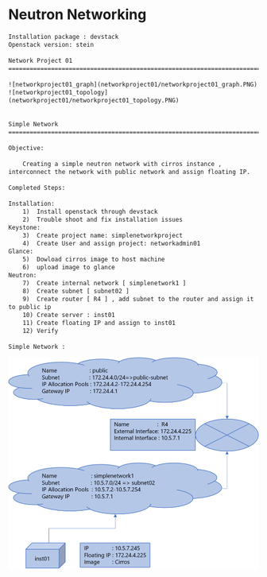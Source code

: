 # Neutron Networking
  
    Installation package : devstack
    Openstack version: stein
    
    Network Project 01
    ==============================================================================================44
    
    ![networkproject01_graph](networkproject01/networkproject01_graph.PNG)
    ![networkproject01_topology](networkproject01/networkproject01_topology.PNG)
    
    
    Simple Network 
    ==============================================================================================
    
    Objective: 
    
        Creating a simple neutron network with cirros instance , interconnect the network with public network and assign floating IP.
    
    Completed Steps: 
    
    Installation: 
        1)  Install openstack through devstack
        2)  Trouble shoot and fix installation issues
    Keystone: 
        3)  Create project name: simplenetworkproject
        4)  Create User and assign project: networkadmin01
    Glance: 
        5)  Dowload cirros image to host machine
        6)  upload image to glance
    Neutron: 
        7)  Create internal network [ simplenetwork1 ]
        8)  Create subnet [ subnet02 ]
        9)  Create router [ R4 ] , add subnet to the router and assign it to public ip
        10) Create server : inst01
        11) Create floating IP and assign to inst01
        12) Verify

    Simple Network : 
 
 ![network1](simple_network/network1.png)
